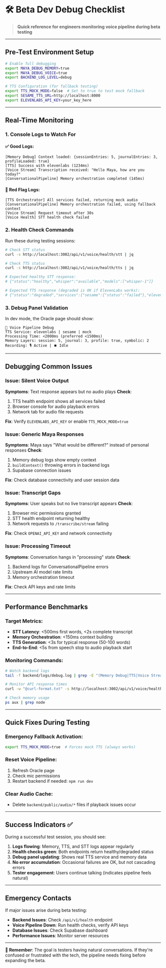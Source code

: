 # 🛠️ Beta Dev Debug Checklist

> **Quick reference for engineers monitoring voice pipeline during beta testing**

---

## Pre-Test Environment Setup

```bash
# Enable full debugging
export MAYA_DEBUG_MEMORY=true
export MAYA_DEBUG_VOICE=true  
export BACKEND_LOG_LEVEL=debug

# TTS Configuration (for fallback testing)
export TTS_MOCK_MODE=false  # Set to true to test mock fallback
export SESAME_TTS_URL=http://localhost:8000
export ELEVENLABS_API_KEY=your_key_here
```

---

## Real-Time Monitoring

### 1. Console Logs to Watch For

#### ✅ Good Logs:
```
[Memory Debug] Context loaded: {sessionEntries: 5, journalEntries: 3, profileLoaded: true}
[TTS] Success with elevenlabs (1234ms)
[Voice Stream] Transcription received: "Hello Maya, how are you today?"
[ConversationalPipeline] Memory orchestration completed (145ms)
```

#### 🚨 Red Flag Logs:
```
[TTS Orchestrator] All services failed, returning mock audio
[ConversationalPipeline] Memory orchestration failed, using fallback context
[Voice Stream] Request timeout after 30s
[Voice Health] STT health check failed
```

### 2. Health Check Commands

Run these during testing sessions:

```bash
# Check STT status
curl -s http://localhost:3002/api/v1/voice/health/stt | jq

# Check TTS status  
curl -s http://localhost:3002/api/v1/voice/health/tts | jq

# Expected healthy STT response:
# {"status":"healthy","whisper":"available","models":["whisper-1"]}

# Expected TTS response (degraded is OK if ElevenLabs works):
# {"status":"degraded","services":{"sesame":{"status":"failed"},"elevenlabs":{"status":"healthy"}}}
```

### 3. Debug Panel Validation

In dev mode, the Oracle page should show:

```
🧪 Voice Pipeline Debug
TTS Service: elevenlabs | sesame | mock
Processing Time: <2000ms (preferred <1500ms)
Memory Layers: session: 5, journal: 3, profile: true, symbolic: 2
Recording: 🎙️ Active | ⏹️ Idle
```

---

## Debugging Common Issues

### Issue: Silent Voice Output
**Symptoms**: Text response appears but no audio plays
**Check**:
1. TTS health endpoint shows all services failed
2. Browser console for audio playback errors
3. Network tab for audio file requests

**Fix**: Verify `ELEVENLABS_API_KEY` or enable `TTS_MOCK_MODE=true`

### Issue: Generic Maya Responses
**Symptoms**: Maya says "What would be different?" instead of personal responses
**Check**:
1. Memory debug logs show empty context
2. `buildContext()` throwing errors in backend logs
3. Supabase connection issues

**Fix**: Check database connectivity and user session data

### Issue: Transcript Gaps
**Symptoms**: User speaks but no live transcript appears
**Check**:
1. Browser mic permissions granted
2. STT health endpoint returning healthy
3. Network requests to `/transcribe/stream` failing

**Fix**: Check `OPENAI_API_KEY` and network connectivity

### Issue: Processing Timeout
**Symptoms**: Conversation hangs in "processing" state
**Check**:
1. Backend logs for ConversationalPipeline errors
2. Upstream AI model rate limits
3. Memory orchestration timeout

**Fix**: Check API keys and rate limits

---

## Performance Benchmarks

### Target Metrics:
- **STT Latency**: <500ms first words, <2s complete transcript
- **Memory Orchestration**: <150ms context building
- **TTS Generation**: <3s for typical response (50-100 words)
- **End-to-End**: <5s from speech stop to audio playback start

### Monitoring Commands:
```bash
# Watch backend logs
tail -f backend/logs/debug.log | grep -E "(Memory Debug|TTS|Voice Stream)"

# Monitor API response times
curl -w "@curl-format.txt" -s http://localhost:3002/api/v1/voice/health/tts

# Check memory usage
ps aux | grep node
```

---

## Quick Fixes During Testing

### Emergency Fallback Activation:
```bash
export TTS_MOCK_MODE=true  # Forces mock TTS (always works)
```

### Reset Voice Pipeline:
1. Refresh Oracle page
2. Check mic permissions  
3. Restart backend if needed: `npm run dev`

### Clear Audio Cache:
- Delete `backend/public/audio/*` files if playback issues occur

---

## Success Indicators ✅

During a successful test session, you should see:

1. **Logs flowing**: Memory, TTS, and STT logs appear regularly
2. **Health checks green**: Both endpoints return healthy/degraded status
3. **Debug panel updating**: Shows real TTS service and memory data
4. **No error accumulation**: Occasional failures are OK, but not cascading errors
5. **Tester engagement**: Users continue talking (indicates pipeline feels natural)

---

## Emergency Contacts

If major issues arise during beta testing:

- **Backend Issues**: Check `/api/v1/health` endpoint
- **Voice Pipeline Down**: Run health checks, verify API keys
- **Database Issues**: Check Supabase dashboard
- **Performance Issues**: Monitor server resources

---

**🎯 Remember**: The goal is testers having natural conversations. If they're confused or frustrated with the tech, the pipeline needs fixing before expanding the beta.